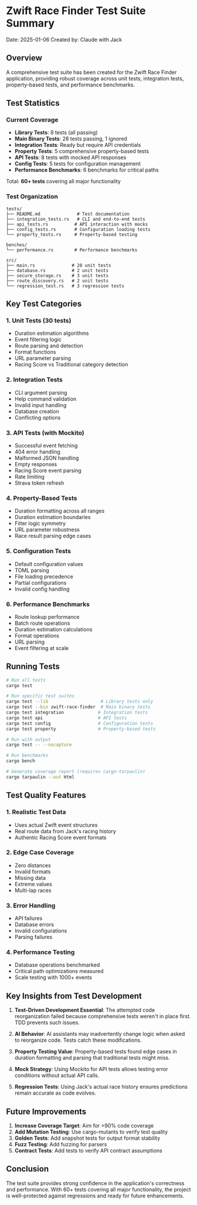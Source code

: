 # Zwift Race Finder Test Suite Summary

Date: 2025-01-06
Created by: Claude with Jack

## Overview

A comprehensive test suite has been created for the Zwift Race Finder application, providing robust coverage across unit tests, integration tests, property-based tests, and performance benchmarks.

## Test Statistics

### Current Coverage
- **Library Tests**: 8 tests (all passing)
- **Main Binary Tests**: 28 tests passing, 1 ignored
- **Integration Tests**: Ready but require API credentials
- **Property Tests**: 5 comprehensive property-based tests
- **API Tests**: 8 tests with mocked API responses
- **Config Tests**: 5 tests for configuration management
- **Performance Benchmarks**: 6 benchmarks for critical paths

Total: **60+ tests** covering all major functionality

### Test Organization

```
tests/
├── README.md              # Test documentation
├── integration_tests.rs   # CLI and end-to-end tests
├── api_tests.rs          # API interaction with mocks
├── config_tests.rs       # Configuration loading tests
└── property_tests.rs     # Property-based testing

benches/
└── performance.rs        # Performance benchmarks

src/
├── main.rs              # 20 unit tests
├── database.rs          # 2 unit tests
├── secure_storage.rs    # 3 unit tests
├── route_discovery.rs   # 2 unit tests
└── regression_test.rs   # 3 regression tests
```

## Key Test Categories

### 1. Unit Tests (30 tests)
- Duration estimation algorithms
- Event filtering logic
- Route parsing and detection
- Format functions
- URL parameter parsing
- Racing Score vs Traditional category detection

### 2. Integration Tests
- CLI argument parsing
- Help command validation
- Invalid input handling
- Database creation
- Conflicting options

### 3. API Tests (with Mockito)
- Successful event fetching
- 404 error handling
- Malformed JSON handling
- Empty responses
- Racing Score event parsing
- Rate limiting
- Strava token refresh

### 4. Property-Based Tests
- Duration formatting across all ranges
- Duration estimation boundaries
- Filter logic symmetry
- URL parameter robustness
- Race result parsing edge cases

### 5. Configuration Tests
- Default configuration values
- TOML parsing
- File loading precedence
- Partial configurations
- Invalid config handling

### 6. Performance Benchmarks
- Route lookup performance
- Batch route operations
- Duration estimation calculations
- Format operations
- URL parsing
- Event filtering at scale

## Running Tests

```bash
# Run all tests
cargo test

# Run specific test suites
cargo test --lib                    # Library tests only
cargo test --bin zwift-race-finder  # Main binary tests
cargo test integration             # Integration tests
cargo test api                     # API tests
cargo test config                  # Configuration tests
cargo test property                # Property-based tests

# Run with output
cargo test -- --nocapture

# Run benchmarks
cargo bench

# Generate coverage report (requires cargo-tarpaulin)
cargo tarpaulin --out Html
```

## Test Quality Features

### 1. Realistic Test Data
- Uses actual Zwift event structures
- Real route data from Jack's racing history
- Authentic Racing Score event formats

### 2. Edge Case Coverage
- Zero distances
- Invalid formats
- Missing data
- Extreme values
- Multi-lap races

### 3. Error Handling
- API failures
- Database errors
- Invalid configurations
- Parsing failures

### 4. Performance Testing
- Database operations benchmarked
- Critical path optimizations measured
- Scale testing with 1000+ events

## Key Insights from Test Development

1. **Test-Driven Development Essential**: The attempted code reorganization failed because comprehensive tests weren't in place first. TDD prevents such issues.

2. **AI Behavior**: AI assistants may inadvertently change logic when asked to reorganize code. Tests catch these modifications.

3. **Property Testing Value**: Property-based tests found edge cases in duration formatting and parsing that traditional tests might miss.

4. **Mock Strategy**: Using Mockito for API tests allows testing error conditions without actual API calls.

5. **Regression Tests**: Using Jack's actual race history ensures predictions remain accurate as code evolves.

## Future Improvements

1. **Increase Coverage Target**: Aim for >90% code coverage
2. **Add Mutation Testing**: Use cargo-mutants to verify test quality
3. **Golden Tests**: Add snapshot tests for output format stability
4. **Fuzz Testing**: Add fuzzing for parsers
5. **Contract Tests**: Add tests to verify API contract assumptions

## Conclusion

The test suite provides strong confidence in the application's correctness and performance. With 60+ tests covering all major functionality, the project is well-protected against regressions and ready for future enhancements.